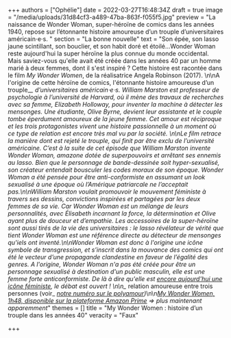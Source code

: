 +++
authors = ["Ophélie"]
date = 2022-03-27T16:48:34Z
draft = true
image = "/media/uploads/31d84cf3-a489-47ba-863f-f055f5.jpg"
preview = "La naissance de Wonder Woman, super-héroïne de comics dans les années 1940, repose sur l’étonnante histoire amoureuse d’un trouple d’universitaires américain⋅e⋅s. "
section = "La bonne nouvelle"
text = "Son épée, son lasso jaune scintillant, son bouclier, et son habit doré et étoilé...Wonder Woman reste aujourd'hui la super héroïne la plus connue du monde occidental. Mais saviez-vous qu'elle avait été créée dans les années 40 par un homme marié à deux femmes, dont il s'est inspiré ? Cette histoire est racontée dans le film _My Wonder Women_, de la réalisatrice Angela Robinson (2017). \n\nA l'origine de cette héroïne de comics, l'étonnante histoire amoureuse d’un trouple_*_ d’universitaires américain⋅e⋅s. William Marston est professeur de psychologie à l’université de Harvard, où il mène des travaux de recherches avec sa femme, Elizabeth Holloway, pour inventer la machine à détecter les mensonges. Une étudiante, Olive Byrne, devient leur assistante et le couple tombe éperdument amoureux de la jeune femme. Cet amour est réciproque et les trois protagonistes vivent une histoire passionnelle à un moment où ce type de relation est encore très mal vu par la société. \n\nLe film retrace la manière dont est rejeté le trouple, qui finit par être exclu de l’université américaine. C’est à la suite de cet épisode que William Marston invente _Wonder Woman_, amazone dotée de superpouvoirs et arrêtant ses ennemis au lasso. Bien que le personnage de bande-dessinée soit hyper-sexualisé, son créateur entendait bousculer les codes moraux de son époque. Wonder Woman a été pensée pour être anti-conformiste en assumant un look sexualisé à une époque où l’Amérique patriarcale ne l’acceptait pas.\n\nWilliam Marston voulait promouvoir le mouvement féministe à travers ses dessins, convictions inspirées et partagées par les deux femmes de sa vie. Car Wonder Woman est un mélange de leurs personnalités, avec Élisabeth incarnant la force, la détermination et Olive ayant plus de douceur et d’empathie. Les accessoires de la super-héroïne sont aussi tirés de la vie des universitaires : le lasso révélateur de vérité que tient Wonder Woman est une référence directe au détecteur de mensonges qu'iels ont inventé.\n\nWonder Woman est donc à l'origine une icône symbole de transgression, et s’inscrit dans la mouvance des comics qui ont été le vecteur d’une propagande clandestine en faveur de l’égalité des genres. A l'origine, Wonder Woman n'a pas été créée pour être un personnage sexualisé à destination d'un public masculin, elle est une femme forte anticonformiste. De là à dire qu'elle est [encore aujourd'hui une icône féministe](https://www.franceinter.fr/cinema/wonder-woman-est-elle-vraiment-un-personnage-feministe), le débat est ouvert ! \n\n_* relation amoureuse entre trois personnes (voir_ [_notre numéro sur le polyamour_](https://lepointq.com/newsletters/amours-plurielles/)_)_\n\n[_My Wonder Women, 1h48, disponible sur la plateforme Amazon Prime_](https://www.youtube.com/watch?v=tlAZ55L0zE8) _=> plus maintenant apparemment_"
themes = []
title = "My Wonder Women : histoire d’un trouple dans les années 40"
veracity = "Faux"

+++
